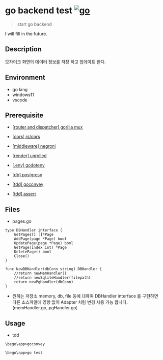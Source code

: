# go backend test [![go](https://miro.medium.com/max/700/1*Ifpd_HtDiK9u6h68SZgNuA.png)](https://go.dev/)

> start go backend

I will fill in the future.

## Description
모자이크 화면의 데이터 정보를 저장 하고 업데이트 한다.

## Environment
* go lang 
* windows11
* vscode 

## Prerequisite

* [[router and dispatcher] gorilla mux](https://github.com/gorilla/mux)
* [[cors] rs/cors](https://github.com/rs/cors)
* [[middleware] negroni](https://github.com/urfave/negroni)
* [[render] unrolled](https://github.com/unrolled/render)

* [[.env] godotenv](https://github.com/joho/godotenv)

* [[db] postgresq](https://https://github.com/lib/pq)

* [[tdd] goconvey](https://https://github.com/smartystreets/goconvey)
* [[tdd] assert](https://https://github.com/stretchr/testify/tree/master/assert)

## Files
* pages.go 
```
type DBHandler interface {
	GetPages() []*Page
	AddPage(page *Page) bool	
	UpdatePage(page *Page) bool		
	GetPage(index int) *Page
	DeletePage() bool
	Close()
}

func NewDBHandler(dbConn string) DBHandler {
	//return newMemHandler()
	//return newSqliteHandler(filepath)
	return newPgHandler(dbConn)
}
```
* 원하는 저장소 memory, db, file 등에 대하여 DBHandler interface 를 구현하면  다른 소스파일에 영향 없이 Adapter 처럼 변경 사용 가능 합니다.
  (memHandler.go, pgHandler.go) 
## Usage
* tdd
```
\bego\app>goconvey      

\bego\app>go test
```
